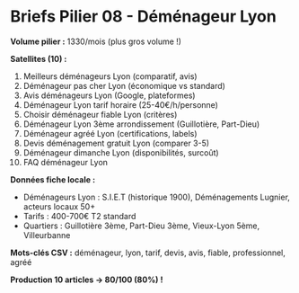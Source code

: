 # Briefs Pilier 08 - Déménageur Lyon

**Volume pilier :** 1330/mois (plus gros volume !)

**Satellites (10) :**

01. Meilleurs déménageurs Lyon (comparatif, avis)
02. Déménageur pas cher Lyon (économique vs standard)
03. Avis déménageurs Lyon (Google, plateformes)
04. Déménageur Lyon tarif horaire (25-40€/h/personne)
05. Choisir déménageur fiable Lyon (critères)
06. Déménageur Lyon 3ème arrondissement (Guillotière, Part-Dieu)
07. Déménageur agréé Lyon (certifications, labels)
08. Devis déménagement gratuit Lyon (comparer 3-5)
09. Déménageur dimanche Lyon (disponibilités, surcoût)
10. FAQ déménageur Lyon

**Données fiche locale :**
- Déménageurs Lyon : S.I.E.T (historique 1900), Déménagements Lugnier, acteurs locaux 50+
- Tarifs : 400-700€ T2 standard
- Quartiers : Guillotière 3ème, Part-Dieu 3ème, Vieux-Lyon 5ème, Villeurbanne

**Mots-clés CSV :** déménageur, lyon, tarif, devis, avis, fiable, professionnel, agréé

**Production 10 articles → 80/100 (80%) !**


